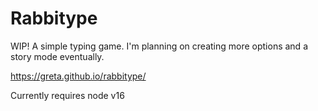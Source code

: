 # Rabbitype

WIP!  A simple typing game.  I'm planning on creating more options and a story mode eventually.

https://greta.github.io/rabbitype/

Currently requires node v16